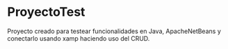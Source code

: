 # ProyectoTest
Proyecto creado para testear funcionalidades en Java, ApacheNetBeans y conectarlo usando xamp haciendo uso del CRUD.
